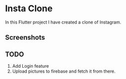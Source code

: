 # Insta Clone

In this Flutter project I have created a clone of Instagram. 

## Screenshots

## TODO
1. Add Login feature
2. Upload pictures to firebase and fetch it from there.